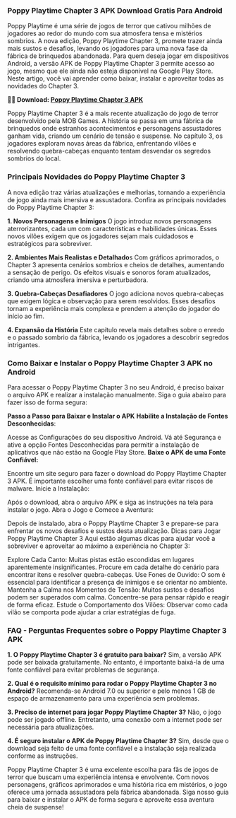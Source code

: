 ### Poppy Playtime Chapter 3 APK Download Gratis Para Android
Poppy Playtime é uma série de jogos de terror que cativou milhões de jogadores ao redor do mundo com sua atmosfera tensa e mistérios sombrios. A nova edição, Poppy Playtime Chapter 3, promete trazer ainda mais sustos e desafios, levando os jogadores para uma nova fase da fábrica de brinquedos abandonada. Para quem deseja jogar em dispositivos Android, a versão APK de Poppy Playtime Chapter 3 permite acesso ao jogo, mesmo que ele ainda não esteja disponível na Google Play Store. Neste artigo, você vai aprender como baixar, instalar e aproveitar todas as novidades do Chapter 3.

**🧙🍿 Download: [Poppy Playtime Chapter 3 APK](https://modilimitado.io/pt/poppy-playtime-chapter-3-apk)**

Poppy Playtime Chapter 3 é a mais recente atualização do jogo de terror desenvolvido pela MOB Games. A história se passa em uma fábrica de brinquedos onde estranhos acontecimentos e personagens assustadores ganham vida, criando um cenário de tensão e suspense. No capítulo 3, os jogadores exploram novas áreas da fábrica, enfrentando vilões e resolvendo quebra-cabeças enquanto tentam desvendar os segredos sombrios do local.

### Principais Novidades do Poppy Playtime Chapter 3
A nova edição traz várias atualizações e melhorias, tornando a experiência de jogo ainda mais imersiva e assustadora. Confira as principais novidades do Poppy Playtime Chapter 3:

**1. Novos Personagens e Inimigos**
O jogo introduz novos personagens aterrorizantes, cada um com características e habilidades únicas.
Esses novos vilões exigem que os jogadores sejam mais cuidadosos e estratégicos para sobreviver.

**2. Ambientes Mais Realistas e Detalhado**s
Com gráficos aprimorados, o Chapter 3 apresenta cenários sombrios e cheios de detalhes, aumentando a sensação de perigo.
Os efeitos visuais e sonoros foram atualizados, criando uma atmosfera imersiva e perturbadora.

**3. Quebra-Cabeças Desafiadores**
O jogo adiciona novos quebra-cabeças que exigem lógica e observação para serem resolvidos.
Esses desafios tornam a experiência mais complexa e prendem a atenção do jogador do início ao fim.

**4. Expansão da História**
Este capítulo revela mais detalhes sobre o enredo e o passado sombrio da fábrica, levando os jogadores a descobrir segredos intrigantes.
### Como Baixar e Instalar o Poppy Playtime Chapter 3 APK no Android
Para acessar o Poppy Playtime Chapter 3 no seu Android, é preciso baixar o arquivo APK e realizar a instalação manualmente. Siga o guia abaixo para fazer isso de forma segura:

**Passo a Passo para Baixar e Instalar o APK**
**Habilite a Instalação de Fontes Desconhecidas**:

Acesse as Configurações do seu dispositivo Android.
Vá até Segurança e ative a opção Fontes Desconhecidas para permitir a instalação de aplicativos que não estão na Google Play Store.
**Baixe o APK de uma Fonte Confiável:**

Encontre um site seguro para fazer o download do Poppy Playtime Chapter 3 APK. É importante escolher uma fonte confiável para evitar riscos de malware.
Inicie a Instalação:

Após o download, abra o arquivo APK e siga as instruções na tela para instalar o jogo.
Abra o Jogo e Comece a Aventura:

Depois de instalado, abra o Poppy Playtime Chapter 3 e prepare-se para enfrentar os novos desafios e sustos desta atualização.
Dicas para Jogar Poppy Playtime Chapter 3
Aqui estão algumas dicas para ajudar você a sobreviver e aproveitar ao máximo a experiência no Chapter 3:

Explore Cada Canto: Muitas pistas estão escondidas em lugares aparentemente insignificantes. Procure em cada detalhe do cenário para encontrar itens e resolver quebra-cabeças.
Use Fones de Ouvido: O som é essencial para identificar a presença de inimigos e se orientar no ambiente.
Mantenha a Calma nos Momentos de Tensão: Muitos sustos e desafios podem ser superados com calma. Concentre-se para pensar rápido e reagir de forma eficaz.
Estude o Comportamento dos Vilões: Observar como cada vilão se comporta pode ajudar a criar estratégias de fuga.
### FAQ - Perguntas Frequentes sobre o Poppy Playtime Chapter 3 APK

**1. O Poppy Playtime Chapter 3 é gratuito para baixar?**
Sim, a versão APK pode ser baixada gratuitamente. No entanto, é importante baixá-la de uma fonte confiável para evitar problemas de segurança.

**2. Qual é o requisito mínimo para rodar o Poppy Playtime Chapter 3 no Android?**
Recomenda-se Android 7.0 ou superior e pelo menos 1 GB de espaço de armazenamento para uma experiência sem problemas.

**3. Preciso de internet para jogar Poppy Playtime Chapter 3?**
Não, o jogo pode ser jogado offline. Entretanto, uma conexão com a internet pode ser necessária para atualizações.

**4. É seguro instalar o APK de Poppy Playtime Chapter 3?**
Sim, desde que o download seja feito de uma fonte confiável e a instalação seja realizada conforme as instruções.


Poppy Playtime Chapter 3 é uma excelente escolha para fãs de jogos de terror que buscam uma experiência intensa e envolvente. Com novos personagens, gráficos aprimorados e uma história rica em mistérios, o jogo oferece uma jornada assustadora pela fábrica abandonada. Siga nosso guia para baixar e instalar o APK de forma segura e aproveite essa aventura cheia de suspense!
